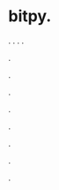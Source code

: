 # bitpy.
.
.
.
.












.






















































.
























.



























.

















































































.































































.































































































.















.














































